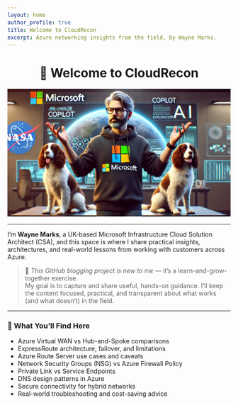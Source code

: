 ```yaml
---
layout: home
author_profile: true
title: Welcome to CloudRecon
excerpt: Azure networking insights from the field, by Wayne Marks.
---
```


<center>

# 👋 Welcome to CloudRecon

![Wayne and Dogs](assets/images/Cloud-Recon.webp)

</center>

---

I’m **Wayne Marks**, a UK-based Microsoft Infrastructure Cloud Solution Architect (CSA), and this space is where I share practical insights, architectures, and real-world lessons from working with customers across Azure.

> 🔷 *This GitHub blogging project is new to me* — it’s a learn-and-grow-together exercise.  
> My goal is to capture and share useful, hands-on guidance. I’ll keep the content focused, practical, and transparent about what works (and what doesn’t) in the field.

---

### 🧭 What You’ll Find Here

- Azure Virtual WAN vs Hub-and-Spoke comparisons  
- ExpressRoute architecture, failover, and limitations  
- Azure Route Server use cases and caveats  
- Network Security Groups (NSG) vs Azure Firewall Policy  
- Private Link vs Service Endpoints  
- DNS design patterns in Azure  
- Secure connectivity for hybrid networks  
- Real-world troubleshooting and cost-saving advice  

